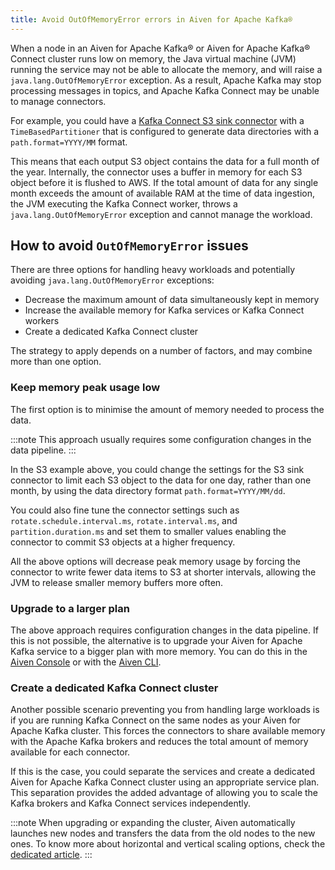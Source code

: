 ```yaml
---
title: Avoid OutOfMemoryError errors in Aiven for Apache Kafka®
---
```


When a node in an Aiven for Apache Kafka® or Aiven for Apache Kafka®
Connect cluster runs low on memory, the Java virtual machine (JVM)
running the service may not be able to allocate the memory, and will
raise a `java.lang.OutOfMemoryError` exception. As a result, Apache
Kafka may stop processing messages in topics, and Apache Kafka Connect
may be unable to manage connectors.

For example, you could have a
[Kafka Connect S3 sink connector](../kafka-connect/howto/s3-sink-connector-aiven) with a `TimeBasedPartitioner` that is configured to generate
data directories with a `path.format=YYYY/MM` format.

This means that each output S3 object contains the data for a full month
of the year. Internally, the connector uses a buffer in memory for each
S3 object before it is flushed to AWS. If the total amount of data for
any single month exceeds the amount of available RAM at the time of data
ingestion, the JVM executing the Kafka Connect worker, throws a
`java.lang.OutOfMemoryError` exception and cannot manage the workload.

## How to avoid `OutOfMemoryError` issues

There are three options for handling heavy workloads and potentially
avoiding `java.lang.OutOfMemoryError` exceptions:

-   Decrease the maximum amount of data simultaneously kept in memory
-   Increase the available memory for Kafka services or Kafka Connect
    workers
-   Create a dedicated Kafka Connect cluster

The strategy to apply depends on a number of factors, and may combine
more than one option.

### Keep memory peak usage low

The first option is to minimise the amount of memory needed to process
the data.

:::note
This approach usually requires some configuration changes in the data
pipeline.
:::

In the S3 example above, you could change the settings for the S3 sink
connector to limit each S3 object to the data for one day, rather than
one month, by using the data directory format `path.format=YYYY/MM/dd`.

You could also fine tune the connector settings such as
`rotate.schedule.interval.ms`, `rotate.interval.ms`, and
`partition.duration.ms` and set them to smaller values enabling the
connector to commit S3 objects at a higher frequency.

All the above options will decrease peak memory usage by forcing the
connector to write fewer data items to S3 at shorter intervals, allowing
the JVM to release smaller memory buffers more often.

### Upgrade to a larger plan

The above approach requires configuration changes in the data pipeline.
If this is not possible, the alternative is to upgrade your Aiven for
Apache Kafka service to a bigger plan with more memory. You can do this
in the [Aiven Console](https://console.aiven.io/) or with the
[Aiven CLI](/docs/tools/cli/service-cli#avn-cli-service-update).

### Create a dedicated Kafka Connect cluster

Another possible scenario preventing you from handling large workloads
is if you are running Kafka Connect on the same nodes as your Aiven for
Apache Kafka cluster. This forces the connectors to share available
memory with the Apache Kafka brokers and reduces the total amount of
memory available for each connector.

If this is the case, you could separate the services and create a
dedicated Aiven for Apache Kafka Connect cluster using an appropriate
service plan. This separation provides the added advantage of allowing
you to scale the Kafka brokers and Kafka Connect services independently.

:::note
When upgrading or expanding the cluster, Aiven automatically launches
new nodes and transfers the data from the old nodes to the new ones. To
know more about horizontal and vertical scaling options, check the
[dedicated article](../concepts/horizontal-vertical-scaling).
:::
